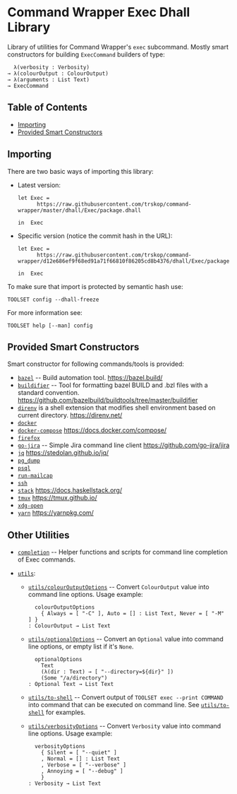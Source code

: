 # Command Wrapper Exec Dhall Library

Library of utilities for Command Wrapper's `exec` subcommand.  Mostly smart
constructors for building `ExecCommand` builders of type:

```
  λ(verbosity : Verbosity)
→ λ(colourOutput : ColourOutput)
→ λ(arguments : List Text)
→ ExecCommand
```

## Table of Contents

*   [Importing](#importing)
*   [Provided Smart Constructors](#provided-smart-constructors)


## Importing

There are two basic ways of importing this library:

*   Latest version:

    ```Dhall
    let Exec =
          https://raw.githubusercontent.com/trskop/command-wrapper/master/dhall/Exec/package.dhall

    in  Exec
    ```

*   Specific version (notice the commit hash in the URL):

    ```Dhall
    let Exec =
          https://raw.githubusercontent.com/trskop/command-wrapper/d12e686ef9f68ed91a71f66810f86205cd8b4376/dhall/Exec/package.dhall

    in  Exec
    ```

To make sure that import is protected by semantic hash use:

```
TOOLSET config --dhall-freeze
```

For more information see:

```
TOOLSET help [--man] config
```


## Provided Smart Constructors

Smart constructor for following commands/tools is provided:

*   [`bazel`](./bazel) -- Build automation tool. <https://bazel.build/>
*   [`buildifier`](./buildifier) -- Tool for formatting bazel BUILD and .bzl
    files with a standard convention.
    <https://github.com/bazelbuild/buildtools/tree/master/buildifier>
*   [`direnv`](./direnv) is a shell extension that modifies shell environment
    based on current directory. <https://direnv.net/>
*   [`docker`](./docker)
*   [`docker-compose`](./docker-compose) <https://docs.docker.com/compose/>
*   [`firefox`](./firefox)
*   [`go-jira`](./go-jira) -- Simple Jira command line client
    <https://github.com/go-jira/jira>
*   [`jq`](./jq) <https://stedolan.github.io/jq/>
*   [`pg_dump`](./pg_dump)
*   [`psql`](./psql)
*   [`run-mailcap`](./run-mailcap)
*   [`ssh`](./ssh)
*   [`stack`](./stack) <https://docs.haskellstack.org/>
*   [`tmux`](./tmux) <https://tmux.github.io/>
*   [`xdg-open`](./xdg-open)
*   [`yarn`](./yarn) <https://yarnpkg.com/>


## Other Utilities

*   [`completion`](./completion) -- Helper functions and scripts for command
    line completion of Exec commands.

*   [`utils`](./utils):

    *   [`utils/colourOutputOptions`](./utils/colourOutputOptions) -- Convert
        `ColourOutput` value into command line options.  Usage example:

         ```Dhall
           colourOutputOptions
             { Always = [ "-C" ], Auto = [] : List Text, Never = [ "-M" ] }
        : ColourOutput → List Text
         ```

    *   [`utils/optionalOptions`](./utils/optionalOptions) -- Convert an
        `Optional` value into command line options, or empty list if it's
        `None`.

        ```Dhall
          optionalOptions
            Text
            (λ(dir : Text) → [ "--directory=${dir}" ])
            (Some "/a/directory")
        : Optional Text → List Text
        ```

    *   [`utils/to-shell`](./utils/to-shell)  -- Convert output of
        `TOOLSET exec --print COMMAND` into command that can be executed on
        command line.  See [`utils/to-shell`](./utils/to-shell) for examples.

    *   [`utils/verbosityOptions`](./utils/verbosityOptions) -- Convert
        `Verbosity` value into command line options.  Usage example:

        ```Dhall
          verbosityOptions
            { Silent = [ "--quiet" ]
            , Normal = [] : List Text
            , Verbose = [ "--verbose" ]
            , Annoying = [ "--debug" ]
            }
        : Verbosity → List Text
        ```

